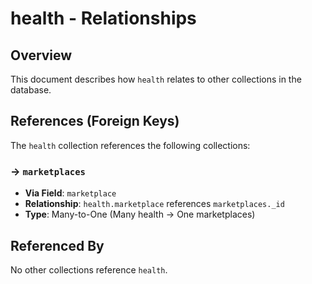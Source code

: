 # health - Relationships

## Overview

This document describes how `health` relates to other collections in the database.

## References (Foreign Keys)

The `health` collection references the following collections:

### → `marketplaces`

- **Via Field**: `marketplace`
- **Relationship**: `health.marketplace` references `marketplaces._id`
- **Type**: Many-to-One (Many health → One marketplaces)

## Referenced By

No other collections reference `health`.

